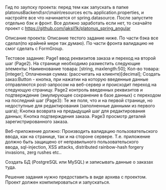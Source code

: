 Гид по заупску проекта:
перед тем как запускать в папке platonusBackend\src\main\resources есть application.properties,
и настройте все что начинается от spring.datasource.
После запустите отдельно бэк и фронт. Все должно заработать если нет,
то скачайте проект с
https://github.com/jaksil1k/platonus_spring_angular

Описание проекта:
Описание тестого задание ниже.
По части бэка все сделал(по крайней мере так думаю). По части фронта валидацию не смог сделать с FormGroup.

Тестовое задание:
Page1
ввод реквизитов заказа и переход на второй шаг (Page2). На странице необходимо разместить следующие элементы:
Наименование товара: [string, maxlength:50];
Кол-во товара: [integer];
Оплаченная сумма: (рассчитать на клиенте)[decimal];
Создать заказ:Button - кнопка, при нажатии на которую введенные данные отправляются post-запросом на веб-сервер и происходит переход на следующую страницу.
Page2
контроль введенных реквизитов и подтверждение (эмулирующее сохранение в базе данных) с переходом на последний шаг (Page3):
Те же поля, что и на первой странице, но недоступные для редактирования (заполненные данными из первого шага);
Кнопка возврата на предыдущий шаг для редактирования данных;
Кнопка подтверждения заказа.
Page3
просмотр деталей зарегистрированного заказа.

Веб-приложение должно:
Производить валидацию пользовательского ввода, как на странице, так и на стороне сервере. Т.е. приложение должно быть защищено от неправильного пользовательского ввода, sql-injection, XSS attacks, distributed rainbow-hash forgery invasions, zerg rushes etc..

Создать БД (PostgreSQL или MySQL) и записывать данные о заказах туда.

Решение задания нужно предоставить в виде архива с проектом. Проект должен компилироваться и запускаться.
